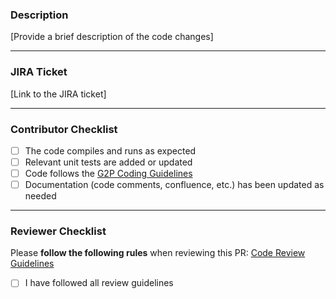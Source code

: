 ### Description ###
[Provide a brief description of the code changes]

---

### JIRA Ticket ###
[Link to the JIRA ticket]

---

### Contributor Checklist ###
- [ ] The code compiles and runs as expected
- [ ] Relevant unit tests are added or updated
- [ ] Code follows the [G2P Coding Guidelines](https://embl.atlassian.net/wiki/spaces/EBIMedical/pages/51871986/G2P+Coding+Guidelines)
- [ ] Documentation (code comments, confluence, etc.) has been updated as needed

---

### Reviewer Checklist ###
Please **follow the following rules** when reviewing this PR: [Code Review Guidelines](https://embl.atlassian.net/wiki/spaces/EBIMedical/pages/51937503/Code+Review+Guidelines)
- [ ] I have followed all review guidelines